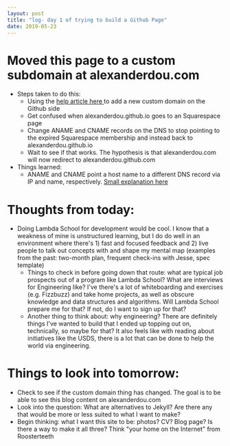 ```yaml
---
layout: post
title: "log- day 1 of trying to build a Github Page"
date: 2019-05-23
---
```


# Moved this page to a custom subdomain at alexanderdou.com
* Steps taken to do this:
  * Using the [help article here ](https://help.github.com/en/articles/quick-start-setting-up-a-custom-domain) to add a new custom domain on the Github side
  * Get confused when alexanderdou.github.io goes to an Squarespace page
  * Change ANAME and CNAME records on the DNS to stop pointing to the expired Squarespace membership and instead back to alexanderdou.github.io
  * Wait to see if that works. The hypothesis is that alexanderdou.com will now redirect to alexanderdou.github.com
* Things learned:
  * ANAME and CNAME point a host name to a different DNS record via IP and name, respectively. [Small explanation here](https://support.dnsimple.com/articles/differences-a-cname-records/)
  
# Thoughts from today:
* Doing Lambda School for development would be cool. I know that a weakness of mine is unstructured learning, but I do do well in an environment where there's 1) fast and focused feedback and 2) live people to talk out concepts with and shape my mental map (examples from the past: two-month plan, frequent check-ins with Jesse, spec template)
  * Things to check in before going down that route: what are typical job prospects out of a program like Lambda School? What are interviews for Engineering like? I've there's a lot of whiteboarding and exercises (e.g. Fizzbuzz) and take home projects, as well as obscure knowledge and data structures and algorithms. Will Lambda School prepare me for that? If not, do I want to sign up for that?
  * Another thing to think about: why engineering? There are definitely things I've wanted to build that I ended up topping out on, technically, so maybe for that? It also feels like with reading about initiatives like the USDS, there is a lot that can be done to help the world via engineering. 
  
# Things to look into tomorrow:
* Check to see if the custom domain thing has changed. The goal is to be able to see this blog content on alexanderdou.com
* Look into the question: What are alternatives to Jekyll? Are there any that would be more or less suited to what I want to make?
* Begin thinking: what I want this site to be: photos? CV? Blog page? Is there a way to make it all three? Think "your home on the Internet" from Roosterteeth
